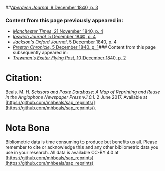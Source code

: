 ##[*Aberdeen Journal*, 9 December 1840, p. 3](https://mhbeals.github.io/sap_html/Aberdeen-Journal/Aberdeen-Journal-9-December-1840-p-3)

### Content from this page previously appeared in:
+ [*Manchester Times*, 21 November 1840, p. 4](https://mhbeals.github.io/sap_html/Manchester-Times/Manchester-Times-21-November-1840-p-4)
+ [*Ipswich Journal*, 5 December 1840, p. 4](https://mhbeals.github.io/sap_html/Ipswich-Journal/Ipswich-Journal-5-December-1840-p-4)
+ [*Jackson's Oxford Journal*, 5 December 1840, p. 4](https://mhbeals.github.io/sap_html/Jackson's-Oxford-Journal/Jackson's-Oxford-Journal-5-December-1840-p-4)
+ [*Preston Chronicle*, 5 December 1840, p. 1](https://mhbeals.github.io/sap_html/Preston-Chronicle/Preston-Chronicle-5-December-1840-p-1)### Content from this page subsequently appeared in:
+ [*Trewman's Exeter Flying Post*, 10 December 1840, p. 2](https://mhbeals.github.io/sap_html/Trewman's-Exeter-Flying-Post/Trewman's-Exeter-Flying-Post-10-December-1840-p-2)
                    
# Citation: 

Beals. M. H. *Scissors and Paste Database: A Map of Reprinting and Reuse in the Anglophone Newspaper Press v.1.0.1.* 2 June 2017. Available at [https://github.com/mhbeals/sap_reprints/](https://github.com/mhbeals/sap_reprints/). 
                    
# Nota Bona

Bibliometric data is time consuming to produce but benefits us all. Please remember to cite or acknowledge this and any other bibliometric data you use in your research. All data is available CC-BY 4.0 at [https://github.com/mhbeals/sap_reprints](https://github.com/mhbeals/sap_reprints)